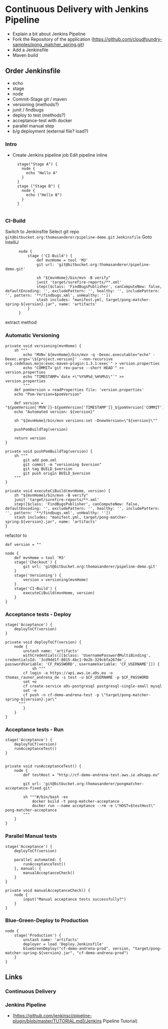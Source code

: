 # Continuous Delivery with Jenkins Pipeline
* Explain a bit about Jenkins Pipeline
* Fork the Repository of the application (https://github.com/cloudfoundry-samples/pong_matcher_spring.git)
* Add a Jenkinsfile
* Maven build

## Order Jenkinsfile
* echo
* stage
* node
* Commit-Stage git / maven
* versioning (methods?)
* junit / findbugs
* deploy to test (methods?)
* acceptance-test with docker
* parallel manual step
* b/g deployment (external file? load?)

### Intro
 - Create Jenkins pipeline job
   Edit pipeline inline
   ```
     stage("Stage A") {
       node {
         echo "Hello A"
       }
     }
     stage ("Stage B") {
       node {
         echo ("Hello B")
       }
     }
         
   ```
   
### CI-Build
Switch to Jenkinsfile
Select git repo `git@bitbucket.org:thomasanderer/pipeline-demo.git`
`Jenkinsfile`
Goto IntelliJ

```
      node {
          stage ('CI-Build') {
              def mvnHome = tool 'M3'
              git url: 'git@bitbucket.org:thomasanderer/pipeline-demo.git'
              
              sh "${mvnHome}/bin/mvn -B verify"
              junit 'target/surefire-reports/**.xml'
              step([$class: 'FindBugsPublisher', canComputeNew: false, defaultEncoding: '', excludePattern: '', healthy: '', includePattern: '', pattern: '**/findbugs.xml', unHealthy: ''])
              stash includes: "manifest.yml, target/pong-matcher-spring-${version}.jar", name: 'artifacts'
          }
      }
  ```
  extract method
  
### Automatic Versioning

```
private void versioning(mvnHome) {
    sh """
        echo "MVN=`${mvnHome}/bin/mvn -q -Dexec.executable="echo" -Dexec.args='\${project.version}' --non-recursive org.codehaus.mojo:exec-maven-plugin:1.3.1:exec`" > version.properties
        echo "COMMIT=`git rev-parse --short HEAD`" >> version.properties
        echo "TIMESTAMP=`date +\"%Y%M%d_%H%M%S\"`" >> version.properties
        """
    def pomVersion = readProperties file: 'version.properties'
    echo "Pom-Version=$pomVersion"

    def version = "${pomVersion['MVN']}-${pomVersion['TIMESTAMP']}_${pomVersion['COMMIT']}"
    echo "Automated version: ${version}"

    sh "${mvnHome}/bin/mvn versions:set -DnewVersion=\"${version}\""

    pushPomBuildTag(version)

    return version
}

private void pushPomBuildTag(version) {
    sh """
        git add pom.xml
        git commit -m "versioning $version"
        git tag BUILD_$version
        git push origin BUILD_$version
    """
}

private void executeCiBuild(mvnHome, version) {
    sh "${mvnHome}/bin/mvn -B verify"
    junit 'target/surefire-reports/**.xml'
    step([$class: 'FindBugsPublisher', canComputeNew: false, defaultEncoding: '', excludePattern: '', healthy: '', includePattern: '', pattern: '**/findbugs.xml', unHealthy: ''])
    stash includes: "manifest.yml, target/pong-matcher-spring-${version}.jar", name: 'artifacts'
}
```

refactor to
```
def version = ""

node {
    def mvnHome = tool 'M3'
    stage('Checkout') {
        git url: 'git@bitbucket.org:thomasanderer/pipeline-demo.git'
    }
    stage('Versioning') {
        version = versioning(mvnHome)
    }
    stage('CI-Build') {
        executeCiBuild(mvnHome, version)
    }
}
```
  
### Acceptance tests - Deploy

```
stage('Acceptance') {
    deployToCf(version)
}

private void deployToCf(version) {
    node {
        unstash name: 'artifacts'
        withCredentials([[$class: 'UsernamePasswordMultiBinding', credentialsId: '3cd9dd1f-8015-4bc1-9e2b-329c6fa267de', passwordVariable: 'CF_PASSWORD', usernameVariable: 'CF_USERNAME']]) {
            sh """
        cf login -a https://api.aws.ie.a9s.eu -o thomas_rauner_andrena_de -s test -u $CF_USERNAME -p $CF_PASSWORD
        set +e
        cf create-service a9s-postgresql postgresql-single-small mysql
        set -e
        cf push -n cf-demo-andrena-test -p \"target/pong-matcher-spring-${version}.jar\"
      """
        }
    }
}
```


### Acceptance tests - Run

```
stage('Acceptance') {
    deployToCf(version)
    runAcceptanceTest()
}


private void runAcceptanceTest() {
    node {
        def testHost = "http://cf-demo-andrena-test.aws.ie.a9sapp.eu"

        git url: 'git@bitbucket.org:thomasanderer/pongmatcher-acceptance-fixed.git'

        sh """#/bin/bash -ex
            docker build -t pong-matcher-acceptance .
            docker run --name acceptance --rm -e \"HOST=$testHost\" pong-matcher-acceptance
        """
    }
}
```

### Parallel Manual tests
```
stage('Acceptance') {
    deployToCf(version)

    parallel automated: {
        runAcceptanceTest()
    }, manual: {
        manualAcceptanceCheck()
    }
}

private void manualAcceptanceCheck() {
    node {
        input("Manual acceptance tests successfully?")
    }
}
```

### Blue-Green-Deploy to Production
```
node {
    stage('Production') {
        unstash name: 'artifacts'
        deployer = load 'Deploy.Jenkinsfile'
        blueGreenDeploy("cf-demo-andrena-prod", version, "target/pong-matcher-spring-${version}.jar", "cf-demo-andrena-prod")
    }
}
```
## Links

### Continuous Delivery
### Jenkins Pipeline
* [https://github.com/jenkinsci/pipeline-plugin/blob/master/TUTORIAL.md](Jenkins Pipeline Tutorial)
